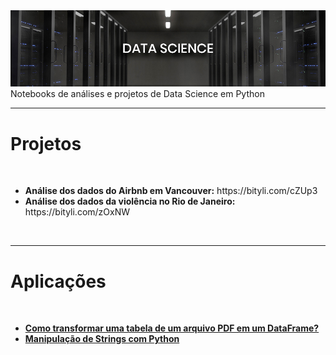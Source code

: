 <img src="data-science/arquivos/imagens/banner.jpg">
Notebooks de análises e projetos de Data Science em Python
</br>
<hr>

<h1><b>Projetos</b></h1>
</br>
<ul>
  <li><b>Análise dos dados do Airbnb em Vancouver:</b> https://bityli.com/cZUp3</li>
  <li><b>Análise dos dados da violência no Rio de Janeiro:</b> https://bityli.com/zOxNW</li>
</ul>
</br>
<hr>

<h1><b>Aplicações</b></h1>
</br>
<ul>
  <li><b><a href="data-science/aplicacoes/Como_transformar_uma_tabela_de_um_arquivo_pdf_em_um_dataframe.ipynb" target="_blank">Como transformar uma tabela de um arquivo PDF em um DataFrame?</a></b> </li>
  <li><b><a href="data-science/aplicacoes/Manipulacao_de_strings.ipynb" target="_blank">Manipulação de Strings com Python</a></b> </li>
</ul>
